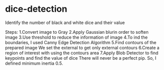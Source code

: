 # dice-detection
Identify the number of black and white dice and their value

Steps: 
  1.Convert image to Gray
  2.Apply Gaussian blurin order to soften image
  3.Use threshold to reduce the information of image 
  4.To ind the boundaries, I used Canny Edge Detection Algorithm
  5.Find contours of the prepared image
        We set the external to get only external contours
  6.Create a region of interest with using the contours area
  7.Apply Blob Detector to find keypoints and find the value of dice
        There will never be a perfect pip. So, I defined minimum inertia 0.5.
